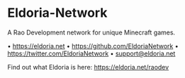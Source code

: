 # Eldoria-Network
A Rao Development network for unique Minecraft games.

• https://eldoria.net
• https://github.com/EldoriaNetwork
• https://twitter.com/EldoriaNetwork
• support@eldoria.net

Find out what Eldoria is here: https://eldoria.net/raodev
